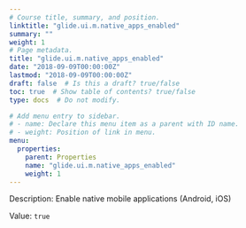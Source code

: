 ```yaml
---
# Course title, summary, and position.
linktitle: "glide.ui.m.native_apps_enabled"
summary: ""
weight: 1
# Page metadata.
title: "glide.ui.m.native_apps_enabled"
date: "2018-09-09T00:00:00Z"
lastmod: "2018-09-09T00:00:00Z"
draft: false  # Is this a draft? true/false
toc: true  # Show table of contents? true/false
type: docs  # Do not modify.

# Add menu entry to sidebar.
# - name: Declare this menu item as a parent with ID name.
# - weight: Position of link in menu.
menu:
  properties:
    parent: Properties
    name: "glide.ui.m.native_apps_enabled"
    weight: 1
---
```


Description: Enable native mobile applications (Android, iOS)


Value: `true`